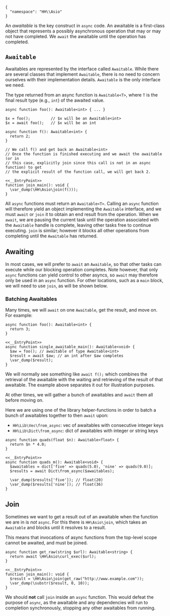 ```yamlmeta
{
  "namespace": "HH\\Asio"
}
```

An *awaitable* is the key construct in `async` code. An awaitable is a first-class object that represents a possibly asynchronous
operation that may or may not have completed. We `await` the awaitable until the operation has completed.

## `Awaitable`

Awaitables are represented by the interface called `Awaitable`. While there are several classes that implement `Awaitable`, there is no
need to concern ourselves with their implementation details. `Awaitable` is the only interface we need.

The type returned from an async function is `Awaitable<T>`, where `T` is the final result type (e.g., `int`) of the awaited value.

```Hack
async function foo(): Awaitable<int> { ... }

$x = foo();         // $x will be an Awaitable<int>
$x = await foo();   // $x will be an int
```

```awaitable-return.hack
async function f(): Awaitable<int> {
  return 2;
}

// We call f() and get back an Awaitable<int>
// Once the function is finished executing and we await the awaitable (or in
// this case, explicitly join since this call is not in an async function) to get
// the explicit result of the function call, we will get back 2.

<<__EntryPoint>>
function join_main(): void {
  \var_dump(\HH\Asio\join(f()));
}
```

All `async` functions must return an `Awaitable<T>`. Calling an `async` function will therefore yield an object implementing the `Awaitable`
interface, and we must `await` or `join` it to obtain an end result from the operation. When we `await`, we are pausing the current task until
the operation associated with the `Awaitable` handle is complete, leaving other tasks free to continue executing. `join` is similar; however it
blocks all other operations from completing until the `Awaitable` has returned.

## Awaiting

In most cases, we will prefer to `await` an `Awaitable`, so that other tasks can execute while our blocking operation completes.  Note however,
that only `async` functions can yield control to other asyncs, so `await` may therefore only be used in an `async` function.  For other locations,
such as a `main` block, we will need to use `join`, as will be shown below.

### Batching Awaitables

Many times, we will `await` on one `Awaitable`, get the result, and move on. For example:

```single-awaitable.hack
async function foo(): Awaitable<int> {
  return 3;
}

<<__EntryPoint>>
async function single_awaitable_main(): Awaitable<void> {
  $aw = foo(); // awaitable of type Awaitable<int>
  $result = await $aw; // an int after $aw completes
  \var_dump($result);
}
```

We will normally see something like `await f();` which combines the retrieval of the awaitable with the waiting and retrieving of the result
of that awaitable. The example above separates it out for illustration purposes.

At other times, we will gather a bunch of awaitables and `await` them all before moving on.

Here we are using one of the library helper-functions in order to batch a bunch of awaitables together to then `await` upon:
* `HH\Lib\Vec\from_async`: vec of awaitables with consecutive integer keys
* `HH\Lib\Dict\from_async`: dict of awaitables with integer or string keys

```multiple-awaitables.hack
async function quads(float $n): Awaitable<float> {
  return $n * 4.0;
}

<<__EntryPoint>>
async function quads_m(): Awaitable<void> {
  $awaitables = dict['five' => quads(5.0), 'nine' => quads(9.0)];
  $results = await Dict\from_async($awaitables);

  \var_dump($results['five']); // float(20)
  \var_dump($results['nine']); // float(36)
}
```

## Join

Sometimes we want to get a result out of an awaitable when the function we are in is *not* `async`. For this there is `HH\Asio\join`, which
takes an `Awaitable` and blocks until it resolves to a result.

This means that invocations of async functions from the top-level scope cannot be awaited, and must be joined.

```join.hack
async function get_raw(string $url): Awaitable<string> {
  return await \HH\Asio\curl_exec($url);
}

<<__EntryPoint>>
function join_main(): void {
  $result = \HH\Asio\join(get_raw("http://www.example.com"));
  \var_dump(\substr($result, 0, 10));
}
```

We should **not** call `join` inside an `async` function. This would defeat the purpose of `async`, as the awaitable and any dependencies will
run to completion synchronously, stopping any other awaitables from running.
